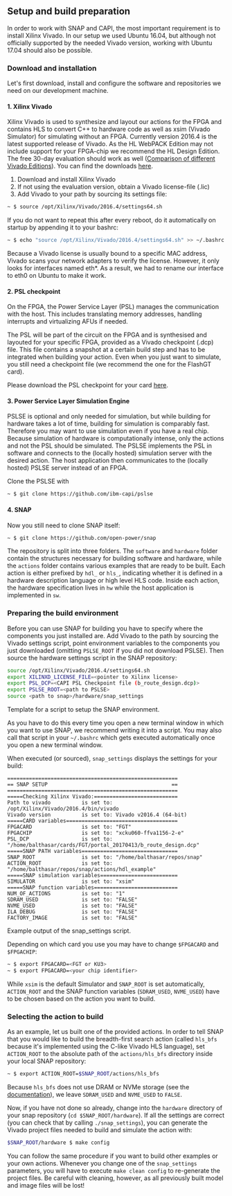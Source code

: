 

## Setup and build preparation

In order to work with SNAP and CAPI, the most important requirement is to install Xilinx Vivado. In our setup we used Ubuntu 16.04, but although not officially supported by the needed Vivado version, working with Ubuntu 17.04 should also be possible.

### Download and installation

Let's first download, install and configure the software and repositories we need on our development machine.

#### 1. Xilinx Vivado 

Xilinx Vivado is used to synthesize and layout our actions for the FPGA and contains HLS to convert C++ to hardware code as well as xsim (Vivado Simulator) for simulating without an FPGA. Currently version 2016.4 is the latest supported release of Vivado. As the HL WebPACK Edition may not include support for your FPGA-chip we recommend the HL Design Edition. The free 30-day evaluation should work as well ([Comparison of different Vivado Editions](https://www.xilinx.com/products/design-tools/vivado.html#buy)). You can find the downloads [here](https://www.xilinx.com/support/download/index.html/content/xilinx/en/downloadNav/vivado-design-tools/2016-4.html).

1. Download and install Xilinx Vivado
2. If not using the evaluation version, obtain a Vivado license-file (.lic)
3. Add Vivado to your path by sourcing its settings file:
```bash
~ $ source /opt/Xilinx/Vivado/2016.4/settings64.sh
```
If you do not want to repeat this after every reboot, do it automatically on startup by appending it to your bashrc:
```bash
~ $ echo "source /opt/Xilinx/Vivado/2016.4/settings64.sh" >> ~/.bashrc
```

<div class="brainbox"><span>
Because a Vivado license is usually bound to a specific MAC address, Vivado scans your network adapters to verify the license. However, it only looks for interfaces named eth*. As a result, we had to rename our interface to eth0 on Ubuntu to make it work.
</span></div>

#### 2. PSL checkpoint

On the FPGA, the Power Service Layer (PSL) manages the communication with the host. This includes translating memory addresses, handling interrupts and virtualizing AFUs if needed. 

<div class="brainbox"><span>
The PSL will be part of the circuit on the FPGA and is synthesised and layouted for your specific FPGA, provided as a Vivado checkpoint (.dcp) file. This file contains a snapshot at a certain build step and has to be integrated when building your action. Even when you just want to simulate, you still need a checkpoint file (we recommend the one for the FlashGT card).
</span></div>

Please download the PSL checkpoint for your card [here](https://www-355.ibm.com/systems/power/openpower/tgcmDocumentRepository.xhtml?aliasId=CAPI). 

#### 3. Power Service Layer Simulation Engine

PSLSE is optional and only needed for simulation, but while building for hardware takes a lot of time, building for simulation is comparably fast. Therefore you may want to use simulation even if you have a real chip.
Because simulation of hardware is computationally intense, only the actions and not the PSL should be simulated. The PSLSE implements the PSL in software and connects to the (locally hosted) simulation server with the desired action. The host application then communicates to the (locally hosted) PSLSE server instead of an FPGA. 

Clone the PSLSE with
```bash
~ $ git clone https://github.com/ibm-capi/pslse
```

#### 4. SNAP

Now you still need to clone SNAP itself:

```bash
~ $ git clone https://github.com/open-power/snap
```

The repository is split into three folders. The `software` and `hardware` folder contain the structures necessary for building software and hardware, while the `actions` folder contains various examples that are ready to be built. Each action is either prefixed by `hdl_` or `hls_`, indicating whether it is defined in a hardware description language or high level HLS code. Inside each action, the hardware specification lives in `hw` while the host application is implemented in `sw`.

### Preparing the build environment

Before you can use SNAP for building you have to specify where the components you just installed are. Add Vivado to the path by sourcing the Vivado settings script, point environment variables to the components you just downloaded (omitting `PSLSE_ROOT` if you did not download PSLSE). Then source the hardware settings script in the SNAP repository:

```bash
source /opt/Xilinx/Vivado/2016.4/settings64.sh
export XILINXD_LICENSE_FILE=<pointer to Xilinx license>
export PSL_DCP=<CAPI PSL Checkpoint file (b_route_design.dcp)>
export PSLSE_ROOT=<path to PSLSE>
source <path to snap>/hardware/snap_settings
```
<p class="figure-caption">Template for a script to setup the SNAP environment.
</p>

As you have to do this every time you open a new terminal window in which you want to use SNAP, we recommend writing it into a script. You may also call that script in your `~/.bashrc` which gets executed automatically once you open a new terminal window.

When executed (or sourced), `snap_settings` displays the settings for your build:

```
=======================================================
== SNAP SETUP                                        ==
=======================================================
=====Checking Xilinx Vivado:===========================
Path to vivado          is set to: /opt/Xilinx/Vivado/2016.4/bin/vivado
Vivado version          is set to: Vivado v2016.4 (64-bit)
=====CARD variables====================================
FPGACARD                is set to: "FGT"
FPGACHIP                is set to: "xcku060-ffva1156-2-e"
PSL_DCP                 is set to: "/home/balthasar/cards/FGT/portal_20170413/b_route_design.dcp"
=====SNAP PATH variables===============================
SNAP_ROOT               is set to: "/home/balthasar/repos/snap"
ACTION_ROOT             is set to: "/home/balthasar/repos/snap/actions/hdl_example"
=====SNAP simulation variables=========================
SIMULATOR               is set to: "xsim"
=====SNAP function variables===========================
NUM_OF_ACTIONS          is set to: "1"
SDRAM_USED              is set to: "FALSE"
NVME_USED               is set to: "FALSE"
ILA_DEBUG               is set to: "FALSE"
FACTORY_IMAGE           is set to: "FALSE"
```
<p class="figure-caption">Example output of the snap_settings script.
</p>

Depending on which card you use you may have to change `$FPGACARD` and `$FPGACHIP`:

```bash
~ $ export FPGACARD=<FGT or KU3>
~ $ export FPGACARD=<your chip identifier>
```

While `xsim` is the default Simulator and  `SNAP_ROOT` is set automatically, `ACTION_ROOT` and the SNAP function variables (`SDRAM_USED`, `NVME_USED`) have to be chosen based on the action you want to build.

### Selecting the action to build

As an example, let us built one of the provided actions. In order to tell SNAP that you would like to build the breadth-first search action (called `hls_bfs` because it's implemented using the C-like Vivado HLS language), set `ACTION_ROOT` to the absolute path of the `actions/hls_bfs` directory inside your local SNAP repository:

```bash
~ $ export ACTION_ROOT=$SNAP_ROOT/actions/hls_bfs
```

Because `hls_bfs` does not use DRAM or NVMe storage (see the [documentation](https://github.com/open-power/snap/tree/master/actions/hls_bfs/doc)), we leave `SDRAM_USED` and `NVME_USED` to `FALSE`.

Now, if you have not done so already, change into the `hardware` directory of your snap repository (`cd $SNAP_ROOT/hardware`). If all the settings are correct (you can check that by calling `./snap_settings`), you can generate the Vivado project files needed to build and simulate the action with:

```bash
$SNAP_ROOT/hardware $ make config
```

You can follow the same procedure if you want to build other examples or your own actions.
Whenever you change one of the `snap_settings` parameters, you will have to execute `make clean config` to re-generate the project files. Be careful with cleaning, however, as all previously built model and image files will be lost!
